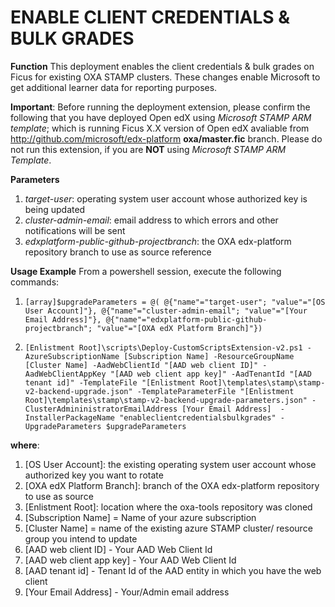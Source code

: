 # ENABLE CLIENT CREDENTIALS & BULK GRADES

**Function**
This deployment enables the client credentials & bulk grades on Ficus for existing OXA STAMP clusters. These changes enable Microsoft to get additional learner data for reporting purposes.

**Important**:
Before running the deployment extension, please confirm the following that you have deployed Open edX using _Microsoft STAMP ARM template_; which is running Ficus X.X version of Open edX avaliable from http://github.com/microsoft/edx-platform **oxa/master.fic** branch. Please do not run this extension, if you are **NOT** using _Microsoft STAMP ARM Template_.

**Parameters**
1. _target-user_: operating system user account whose authorized key is being updated
2. _cluster-admin-email_: email address to which errors and other notifications will be sent
3. _edxplatform-public-github-projectbranch_: the OXA edx-platform repository branch to use as source reference

**Usage Example**
From a powershell session, execute the following commands:
1. `[array]$upgradeParameters = @( @{"name"="target-user"; "value"="[OS User Account]"}, @{"name"="cluster-admin-email"; "value"="[Your Email Address]"}, @{"name"="edxplatform-public-github-projectbranch"; "value"="[OXA edX Platform Branch]"})`

2. `[Enlistment Root]\scripts\Deploy-CustomScriptsExtension-v2.ps1 -AzureSubscriptionName [Subscription Name] -ResourceGroupName [Cluster Name] -AadWebClientId "[AAD web client ID]" -AadWebClientAppKey "[AAD web client app key]" -AadTenantId "[AAD tenant id]" -TemplateFile "[Enlistment Root]\templates\stamp\stamp-v2-backend-upgrade.json" -TemplateParameterFile "[Enlistment Root]\templates\stamp\stamp-v2-backend-upgrade-parameters.json" -ClusterAdmininistratorEmailAddress [Your Email Address]  -InstallerPackageName "enableclientcredentialsbulkgrades" -UpgradeParameters $upgradeParameters`

**where**:
1. [OS User Account]: the existing operating system user account whose authorized key you want to rotate 
1. [OXA edX Platform Branch]: branch of the OXA edx-platform repository to use as source 
1. [Enlistment Root]: location where the oxa-tools repository was cloned
1. [Subscription Name] = Name of your azure subscription
1. [Cluster Name] = name of the existing azure STAMP cluster/ resource group you intend to update
1. [AAD web client ID] - Your AAD Web Client Id
1. [AAD web client app key] - Your AAD Web Client Id
1. [AAD tenant id] - Tenant Id of the AAD entity in which you have the web client
1. [Your Email Address] - Your/Admin email address